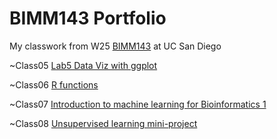 # BIMM143 Portfolio
My classwork from W25 [BIMM143](https://bioboot.github.io/bimm143_W25/) at UC San Diego


~Class05 [Lab5 Data Viz with ggplot](https://raw.githubusercontent.com/sunglien/bimm143_github/refs/heads/main/Lab5/Lab5%20Data%20Viz%20with%20ggplot.qmd)

~Class06 [R functions](https://raw.githubusercontent.com/sunglien/bimm143_github/refs/heads/main/Class%206/HWClass6.qmd)

~Class07 [Introduction to machine learning for Bioinformatics 1](https://github.com/sunglien/bimm143_github/blob/da7d87e1f59b6e9a13ce5b4fb078f313fc692f71/Class7%3AMachine%20Learning%201/Class7MachineLearning1.qmd)

~Class08 [Unsupervised learning mini-project](https://github.com/sunglien/bimm143_github/blob/4266cbaaba6dd9fb1078f3eb97d36363cf1389de/Class8PCA%20mini%20project/Class%208%20PCA%20mini%20project.qmd)

